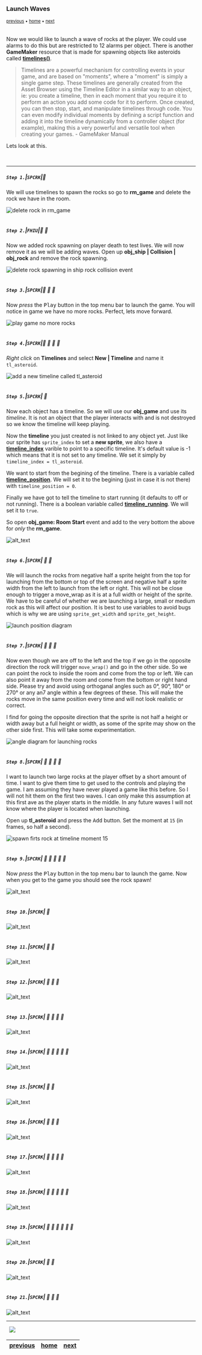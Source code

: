 <img src="https://via.placeholder.com/1000x4/45D7CA/45D7CA" alt="drawing" height="4px"/>

### Launch Waves

<sub>[previous](../lives/README.md#user-content-lives-winning-and-losing) • [home](../README.md#user-content-gms2-ue4-space-rocks) • [next](../)</sub>

<img src="https://via.placeholder.com/1000x4/45D7CA/45D7CA" alt="drawing" height="4px"/>

Now we would like to launch a wave of rocks at the player.  We could use alarms to do this but are restricted to 12 alarms per object.  There is another **GameMaker** resource that is made for spawning objects like asteroids called **[timelines()](https://manual.yoyogames.com/GameMaker_Language/GML_Reference/Asset_Management/Timelines/Timelines.htm)**.  

> Timelines are a powerful mechanism for controlling events in your game, and are based on "moments", where a "moment" is simply a single game step. These timelines are generally created from the Asset Browser using the Timeline Editor in a similar way to an object, ie: you create a timeline, then in each moment that you require it to perform an action you add some code for it to perform. Once created, you can then stop, start, and manipulate timelines through code. You can even modify individual moments by defining a script function and adding it into the timeline dynamically from a controller object (for example), making this a very powerful and versatile tool when creating your games. - GameMaker Manual

Lets look at this.

<br>

---


##### `Step 1.`\|`SPCRK`|:small_blue_diamond:

We will use timelines to spawn the rocks so go to **rm_game** and delete the rock we have in the room.

![delete rock in rm_game](images/deleteRock.png)

<img src="https://via.placeholder.com/500x2/45D7CA/45D7CA" alt="drawing" height="2px" alt = ""/>

##### `Step 2.`\|`FHIU`|:small_blue_diamond: :small_blue_diamond: 

Now we added rock spawning on player death to test lives.  We will now remove it as we will be adding waves.  Open up **obj_ship | Collision | obj_rock** and remove the rock spawning.

![delete rock spawning in ship rock collision event](images/deleteRockSpawning.png)

<img src="https://via.placeholder.com/500x2/45D7CA/45D7CA" alt="drawing" height="2px" alt = ""/>

##### `Step 3.`\|`SPCRK`|:small_blue_diamond: :small_blue_diamond: :small_blue_diamond:

Now *press* the <kbd>Play</kbd> button in the top menu bar to launch the game. You will notice in game we have no more rocks.  Perfect, lets move forward.

![play game no more rocks](images/rockAllGone.png)

<img src="https://via.placeholder.com/500x2/45D7CA/45D7CA" alt="drawing" height="2px" alt = ""/>

##### `Step 4.`\|`SPCRK`|:small_blue_diamond: :small_blue_diamond: :small_blue_diamond: :small_blue_diamond:

*Right click* on **Timelines** and select **New | Timeline** and name it `tl_asteroid`.

![add a new timeline called tl_asteroid](images/addTLAsteroid.png)

<img src="https://via.placeholder.com/500x2/45D7CA/45D7CA" alt="drawing" height="2px" alt = ""/>

##### `Step 5.`\|`SPCRK`| :small_orange_diamond:

Now each object has a timeline. So we will use our **obj_game** and use its *timeline*.  It is not an object that the player interacts with and is not destroyed so we know the timeline will keep playing.  


Now the **timeline** you just created is not linked to any object yet.  Just like our sprite has `sprite_index` to set a **new sprite**, we also have a **[timeline_index](https://manual.yoyogames.com/GameMaker_Language/GML_Reference/Asset_Management/Timelines/timeline_index.htm)** varible to point to a specific timeline. It's default value is -1 which means that it is not set to any timeline.  We set it simply by
`timeline_index = tl_asteroid`.


We want to start from the begining of the timeline. There is a variable called **[timeline_position](https://manual.yoyogames.com/GameMaker_Language/GML_Reference/Asset_Management/Timelines/timeline_position.htm)**.  We will set it to the begining (just in case it is not there) with `timeline_position = 0`.

Finally we have got to tell the timeline to start running (it defaults to off or not running). There is a boolean variable called **[timeline_running](https://manual.yoyogames.com/GameMaker_Language/GML_Reference/Asset_Management/Timelines/timeline_running.htm)**.  We will set it to `true`.

So open **obj_game: Room Start** event and add to the very bottom the above for *only* the **rm_game**.

![alt_text](images/launchTimeline.png)

<img src="https://via.placeholder.com/500x2/45D7CA/45D7CA" alt="drawing" height="2px" alt = ""/>

##### `Step 6.`\|`SPCRK`| :small_orange_diamond: :small_blue_diamond:

We will launch the rocks from negative half a sprite height from the top for launching from the bottom or top of the screen and negative half a sprite width from the left to launch from the left or right. This will not be close enough to trigger a move_wrap as it is at a full width or height of the sprite.  We have to be careful of whether we are launching a large, small or medium rock as this will affect our position.  It is best to use variables to avoid bugs which is why we are using `sprite_get_width` and `sprite_get_height`.

![launch position diagram](images/launchPosition.png)

<img src="https://via.placeholder.com/500x2/45D7CA/45D7CA" alt="drawing" height="2px" alt = ""/>

##### `Step 7.`\|`SPCRK`| :small_orange_diamond: :small_blue_diamond: :small_blue_diamond:

Now even though we are off to the left and the top if we go in the opposite direction the rock will trigger `move_wrap()` and go in the other side.  So we can point the rock to inside the room and come from the top or left.  We can also point it away from the room and come from the bottom or right hand side. Please try and avoid using orthoganal angles such as 0°, 90°, 180° or 270° or any an7 angle within a few degrees of these.  This will make the rocks move in the same position every time and will not look realistic or correct.

I find for going the opposite direction that the sprite is not half a height or width away but a full height or width, as some of the sprite may show on the other side first.  This will take some experimentation.

![angle diagram for launching rocks](images/launchAngle.png)

<img src="https://via.placeholder.com/500x2/45D7CA/45D7CA" alt="drawing" height="2px" alt = ""/>

##### `Step 8.`\|`SPCRK`| :small_orange_diamond: :small_blue_diamond: :small_blue_diamond: :small_blue_diamond:

I want to launch two large rocks at the player offset by a short amount of time.  I want to give them time to get used to the controls and playing the game.  I am assuming they have never played a game like this before.  So I will not hit them on the first two waves.  I can only make this assumption at this first ave as the player starts in the middle.  In any future waves I will not know where the player is located when launching.

Open up **tl_asteroid** and press the <kbd>Add</kbd> button.  Set the moment at `15` (in frames, so half a second).  

![spawn firts rock at timeline moment 15](images/spawnFirstRock.png)

<img src="https://via.placeholder.com/500x2/45D7CA/45D7CA" alt="drawing" height="2px" alt = ""/>

##### `Step 9.`\|`SPCRK`| :small_orange_diamond: :small_blue_diamond: :small_blue_diamond: :small_blue_diamond: :small_blue_diamond:

Now *press* the <kbd>Play</kbd> button in the top menu bar to launch the game. Now when you get to the game you should see the rock spawn!

![alt_text](images/FirstTimelineSpawn.gif)

<img src="https://via.placeholder.com/500x2/45D7CA/45D7CA" alt="drawing" height="2px" alt = ""/>

##### `Step 10.`\|`SPCRK`| :large_blue_diamond:

![alt_text](images/.png)

<img src="https://via.placeholder.com/500x2/45D7CA/45D7CA" alt="drawing" height="2px" alt = ""/>

##### `Step 11.`\|`SPCRK`| :large_blue_diamond: :small_blue_diamond: 

![alt_text](images/.png)

<img src="https://via.placeholder.com/500x2/45D7CA/45D7CA" alt="drawing" height="2px" alt = ""/>


##### `Step 12.`\|`SPCRK`| :large_blue_diamond: :small_blue_diamond: :small_blue_diamond: 

![alt_text](images/.png)

<img src="https://via.placeholder.com/500x2/45D7CA/45D7CA" alt="drawing" height="2px" alt = ""/>

##### `Step 13.`\|`SPCRK`| :large_blue_diamond: :small_blue_diamond: :small_blue_diamond:  :small_blue_diamond: 

![alt_text](images/.png)

<img src="https://via.placeholder.com/500x2/45D7CA/45D7CA" alt="drawing" height="2px" alt = ""/>

##### `Step 14.`\|`SPCRK`| :large_blue_diamond: :small_blue_diamond: :small_blue_diamond: :small_blue_diamond:  :small_blue_diamond: 

![alt_text](images/.png)

<img src="https://via.placeholder.com/500x2/45D7CA/45D7CA" alt="drawing" height="2px" alt = ""/>

##### `Step 15.`\|`SPCRK`| :large_blue_diamond: :small_orange_diamond: 

![alt_text](images/.png)

<img src="https://via.placeholder.com/500x2/45D7CA/45D7CA" alt="drawing" height="2px" alt = ""/>

##### `Step 16.`\|`SPCRK`| :large_blue_diamond: :small_orange_diamond:   :small_blue_diamond: 

![alt_text](images/.png)

<img src="https://via.placeholder.com/500x2/45D7CA/45D7CA" alt="drawing" height="2px" alt = ""/>

##### `Step 17.`\|`SPCRK`| :large_blue_diamond: :small_orange_diamond: :small_blue_diamond: :small_blue_diamond:

![alt_text](images/.png)

<img src="https://via.placeholder.com/500x2/45D7CA/45D7CA" alt="drawing" height="2px" alt = ""/>

##### `Step 18.`\|`SPCRK`| :large_blue_diamond: :small_orange_diamond: :small_blue_diamond: :small_blue_diamond: :small_blue_diamond:

![alt_text](images/.png)

<img src="https://via.placeholder.com/500x2/45D7CA/45D7CA" alt="drawing" height="2px" alt = ""/>

##### `Step 19.`\|`SPCRK`| :large_blue_diamond: :small_orange_diamond: :small_blue_diamond: :small_blue_diamond: :small_blue_diamond: :small_blue_diamond:

![alt_text](images/.png)

<img src="https://via.placeholder.com/500x2/45D7CA/45D7CA" alt="drawing" height="2px" alt = ""/>

##### `Step 20.`\|`SPCRK`| :large_blue_diamond: :large_blue_diamond:

![alt_text](images/.png)

<img src="https://via.placeholder.com/500x2/45D7CA/45D7CA" alt="drawing" height="2px" alt = ""/>

##### `Step 21.`\|`SPCRK`| :large_blue_diamond: :large_blue_diamond: :small_blue_diamond:

![alt_text](images/.png)

___


<img src="https://via.placeholder.com/1000x4/dba81a/dba81a" alt="drawing" height="4px" alt = ""/>

<img src="https://via.placeholder.com/1000x100/45D7CA/000000/?text=Next Up - Audio">

<img src="https://via.placeholder.com/1000x4/dba81a/dba81a" alt="drawing" height="4px" alt = ""/>

| [previous](../lives/README.md#user-content-lives-winning-and-losing)| [home](../README.md#user-content-gms2-ue4-space-rocks) | [next](../)|
|---|---|---|
